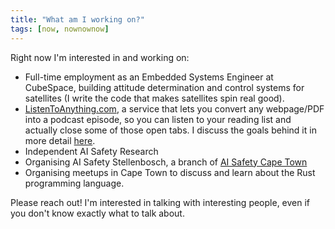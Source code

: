 ```yaml
---
title: "What am I working on?"
tags: [now, nownownow]
---
```


Right now I'm interested in and working on:

- Full-time employment as an Embedded Systems Engineer at CubeSpace, building
  attitude determination and control systems for satellites (I write the code
  that makes satellites spin real good).
- [ListenToAnything.com](listentoanything.com), a service that lets you convert
  any webpage/PDF into a podcast episode, so you can listen to your reading
  list and actually close some of those open tabs. I discuss the goals behind
  it in more detail [here](listentoanything.md).
- Independent AI Safety Research
- Organising AI Safety Stellenbosch, a branch of [AI Safety Cape Town](https://www.aisafetyct.com/)
- Organising meetups in Cape Town to discuss and learn about the Rust
  programming language.

Please reach out! I'm interested in talking with interesting people, even if
you don't know exactly what to talk about.

